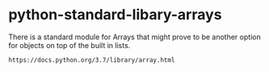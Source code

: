 # python-standard-libary-arrays

There is a standard module for Arrays that might prove to be another option for objects on top of the built in lists.

```
https://docs.python.org/3.7/library/array.html
```